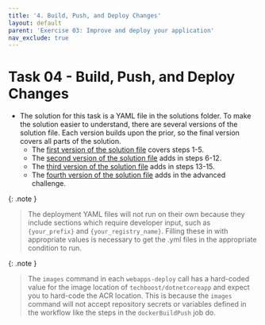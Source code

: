 ```yaml
---
title: '4. Build, Push, and Deploy Changes'
layout: default
parent: 'Exercise 03: Improve and deploy your application'
nav_exclude: true
---
```


# Task 04 - Build, Push, and Deploy Changes

- The solution for this task is a YAML file in the solutions folder. To make the solution easier to understand, there are several versions of the solution file. Each version builds upon the prior, so the final version covers all parts of the solution.
  - The [first version of the solution file](../Solution/Exercise-03/Task-4/dotnet-deploy-1.yml) covers steps 1-5.
  - The [second version of the solution file](../Solution/Exercise-03/Task-4/dotnet-deploy-2.yml) adds in steps 6-12.
  - The [third version of the solution file](../Solution/Exercise-03/Task-4/dotnet-deploy-3.yml) adds in steps 13-15.
  - The [fourth version of the solution file](../Solution/Exercise-03/Task-4/dotnet-deploy-4.yml) adds in the advanced challenge.

{: .note }
> The deployment YAML files will not run on their own because they include sections which require developer input, such as `{your_prefix}` and `{your_registry_name}`. Filling these in with appropriate values is necessary to get the .yml files in the appropriate condition to run.

{: .note }
> The `images` command in each `webapps-deploy` call has a hard-coded value for the image location of `techboost/dotnetcoreapp` and expect you to hard-code the ACR location. This is because the `images` command will not accept repository secrets or variables defined in the workflow like the steps in the `dockerBuildPush` job do.
